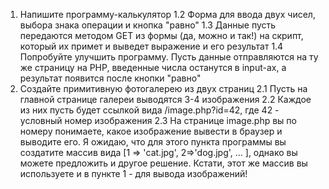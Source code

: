 ﻿1.	Напишите программу-калькулятор
1.2 Форма для ввода двух чисел, выбора знака операции и кнопка "равно"
1.3 Данные пусть передаются методом GET из формы (да, можно и так!) на скрипт, который их примет и выведет выражение и его результат
1.4 Попробуйте улучшить программу. Пусть данные отправляются на ту же страницу на PHP, введенные числа останутся в input-ах, а результат появится после кнопки "равно"
2.	Создайте примитивную фотогалерею из двух страниц
2.1	Пусть на главной странице галереи выводятся 3-4 изображения
2.2	Каждое из них пусть будет ссылкой вида /image.php?id=42, где 42 - условный номер изображения
2.3	На странице image.php вы по номеру понимаете, какое изображение вывести в браузер и выводите его. Я ожидаю, что для этого пункта программы вы создатите массив вида [1 => 'cat.jpg', 2=>'dog.jpg', ... ], однако вы можете предложить и другое решение. Кстати, этот же массив вы используете и в пункте 1 - для вывода изображений!

